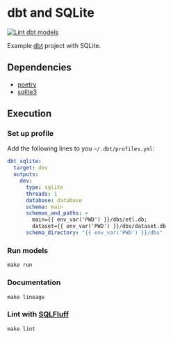 # dbt and SQLite

[![Lint dbt models](https://github.com/edgarrmondragon/dbt-sqlite-example/actions/workflows/lint-models.yml/badge.svg?event=push)](https://github.com/edgarrmondragon/dbt-sqlite-example/actions/workflows/lint-models.yml)

Example [dbt] project with SQLite.

## Dependencies

- [poetry]
- [sqlite3]

## Execution

### Set up profile

Add the following lines to you `~/.dbt/profiles.yml`:

```yaml
dbt_sqlite:
  target: dev
  outputs:
    dev:
      type: sqlite
      threads: 1
      database: database
      schema: main
      schemas_and_paths: >
        main={{ env_var('PWD') }}/dbs/etl.db;
        dataset={{ env_var('PWD') }}/dbs/dataset.db
      schema_directory: "{{ env_var('PWD') }}/dbs"
```

### Run models

```shell
make run
```

### Documentation

```shell
make lineage
```

### Lint with [SQLFluff]

```shell
make lint
```

[poetry]: https://python-poetry.org/
[sqlite3]: https://sqlite.org/download.html
[dbt]: https://getdbt.com
[SQLFluff]: https://docs.sqlfluff.com
